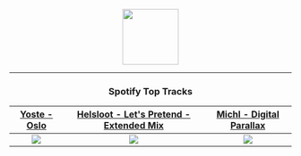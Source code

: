 <p align="center">
  <a href="https://www.tobiasmichael.de">
    <img src="https://tobiasmichael.de/assets/logo.gif" width="100" height="100"/>
  </a>
</p>

---

<h3 align="center">Spotify Top Tracks</h3>

[Yoste - Oslo](https://open.spotify.com/track/7rtznArwf8NwZ70DtQuDyr)|[Helsloot - Let's Pretend - Extended Mix](https://open.spotify.com/track/0iVXr8eeiptow8tfqqv9uM)|[Michl - Digital Parallax](https://open.spotify.com/track/3gRCScmsuj6LifuLgfNYdk)
:---:|:----:|:----:
<img src="https://i.scdn.co/image/ab67616d00001e0214b037c4b98c00ffbbaf369b"/>|<img src="https://i.scdn.co/image/ab67616d00001e027cd302b033664c0e925d690d"/>|<img src="https://i.scdn.co/image/ab67616d00001e0232fd069ff594c8c413fda50a"/>